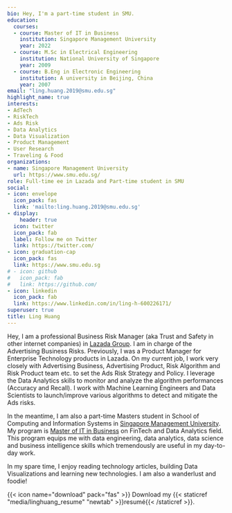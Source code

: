 ```yaml
---
bio: Hey, I'm a part-time student in SMU.
education:
  courses:
  - course: Master of IT in Business
    institution: Singapore Management University
    year: 2022
  - course: M.Sc in Electrical Engineering
    institution: National University of Singapore
    year: 2009
  - course: B.Eng in Electronic Engineering
    institution: A university in Beijing, China
    year: 2007
email: "ling.huang.2019@smu.edu.sg"
highlight_name: true
interests:
- AdTech
- RiskTech
- Ads Risk
- Data Analytics
- Data Visualization
- Product Management
- User Research
- Traveling & Food
organizations:
- name: Singapore Management University
  url: https://www.smu.edu.sg/
role: Full-time ee in Lazada and Part-time student in SMU 
social:
- icon: envelope
  icon_pack: fas
  link: 'mailto:ling.huang.2019@smu.edu.sg'
- display:
    header: true
  icon: twitter
  icon_pack: fab
  label: Follow me on Twitter
  link: https://twitter.com/
- icon: graduation-cap
  icon_pack: fas
  link: https://www.smu.edu.sg
# - icon: github
#   icon_pack: fab
#   link: https://github.com/
- icon: linkedin
  icon_pack: fab
  link: https://www.linkedin.com/in/ling-h-600226171/
superuser: true
title: Ling Huang
---
```


Hey, I am a professional Business Risk Manager (aka Trust and Safety in other internet companies) in [Lazada Group](https://group.lazada.com). I am in charge of the Advertising Business Risks. Previously, I was a Product Manager for Enterprise Technology products in Lazada. On my current job, I work very closely with Advertising Business, Advertising Product, Risk Algorithm and Risk Product team etc. to set the Ads Risk Strategy and Policy. I leverage the Data Analytics skills to monitor and analyze the algorithm performances (Accuracy and Recall). I work with Machine Learning Engineers and Data Scientists to launch/improve various algorithms to detect and mitigate the Ads risks. 

In the meantime, I am also a part-time Masters student in School of Computing and Information Systems in [Singapore Management University](https://www.smu.edu.sg). My program is [Master of IT in Business](https://scis.smu.edu.sg/master-it-business) on FinTech and Data Analytics field. This program equips me with data engineering, data analytics, data science and business intelligence skills which tremendously are useful in my day-to-day work.

In my spare time, I enjoy reading technology articles, building Data Visualizations and learning new technologies. I am also a wanderlust and foodie!


{{< icon name="download" pack="fas" >}} Download my {{< staticref "media/linghuang_resume" "newtab" >}}resumé{{< /staticref >}}.
